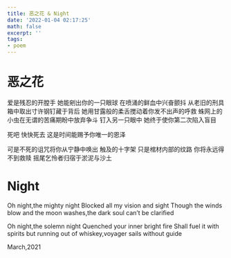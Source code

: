 ```yaml
---
title: 恶之花 & Night
date: '2022-01-04 02:17:25'
math: false
excerpt: ''
tags:
- poem
---
```


# 恶之花

爱是残忍的开膛手
她能剜出你的一只眼球
在喷涌的鲜血中兴奋颤抖
从老旧的刑具箱中取出寸许钢钉藏于背后
她用甘露般的柔舌搅动着你发不出声的呼救
蛛网上的小虫在无谓的苦痛期盼中放弃争斗
钉入另一只眼中 她终于使你第二次陷入盲目

死吧 快快死去 这是时间能赐予你唯一的恩泽

可是不死的诅咒将你从宁静中唤出
触及的十字架 只是棺材内部的纹路
你将永远得不到救赎
摇尾乞怜者归宿于淤泥与沙土

# Night

Oh night,the mighty night 
Blocked all my vision and sight
Though the winds blow and the moon washes,the dark soul can’t be clarified 

Oh night,the solemn night
Quenched your inner bright fire
Shall fuel it with spirits but running out of whiskey,voyager sails without guide

March,2021